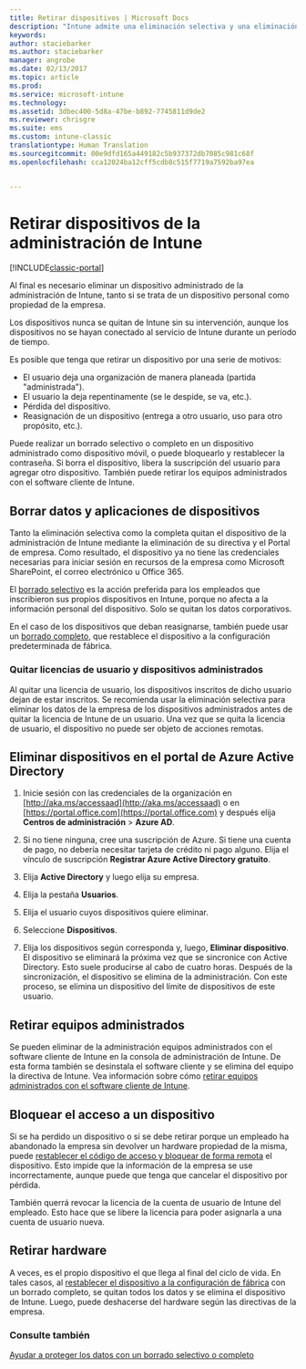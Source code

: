 ```yaml
---
title: Retirar dispositivos | Microsoft Docs
description: "Intune admite una eliminación selectiva y una eliminación completa para quitar el dispositivo de administración de Intune mediante la eliminación de la directiva y el portal de empresa."
keywords: 
author: staciebarker
ms.author: staciebarker
manager: angrobe
ms.date: 02/13/2017
ms.topic: article
ms.prod: 
ms.service: microsoft-intune
ms.technology: 
ms.assetid: 3dbec400-5d8a-47be-b892-7745811d9de2
ms.reviewer: chrisgre
ms.suite: ems
ms.custom: intune-classic
translationtype: Human Translation
ms.sourcegitcommit: 00e9dfd165a449182c5b937372db7085c981c68f
ms.openlocfilehash: cca12024ba12cff5cdb8c515f7719a7592ba97ea


---
```


# <a name="retire-devices-from-intune-management"></a>Retirar dispositivos de la administración de Intune

[!INCLUDE[classic-portal](../includes/classic-portal.md)]

Al final es necesario eliminar un dispositivo administrado de la administración de Intune, tanto si se trata de un dispositivo personal como propiedad de la empresa.

Los dispositivos nunca se quitan de Intune sin su intervención, aunque los dispositivos no se hayan conectado al servicio de Intune durante un período de tiempo.

Es posible que tenga que retirar un dispositivo por una serie de motivos:

-    El usuario deja una organización de manera planeada (partida "administrada").
-    El usuario la deja repentinamente (se le despide, se va, etc.).
-    Pérdida del dispositivo.
-    Reasignación de un dispositivo (entrega a otro usuario, uso para otro propósito, etc.).

Puede realizar un borrado selectivo o completo en un dispositivo administrado como dispositivo móvil, o puede bloquearlo y restablecer la contraseña. Si borra el dispositivo, libera la suscripción del usuario para agregar otro dispositivo. También puede retirar los equipos administrados con el software cliente de Intune.

## <a name="wipe-data-and-apps-from-devices"></a>Borrar datos y aplicaciones de dispositivos
Tanto la eliminación selectiva como la completa quitan el dispositivo de la administración de Intune mediante la eliminación de su directiva y el Portal de empresa. Como resultado, el dispositivo ya no tiene las credenciales necesarias para iniciar sesión en recursos de la empresa como Microsoft SharePoint, el correo electrónico u Office 365.

El [borrado selectivo](use-remote-wipe-to-help-protect-data-using-microsoft-intune.md#selective-wipe) es la acción preferida para los empleados que inscribieron sus propios dispositivos en Intune, porque no afecta a la información personal del dispositivo. Solo se quitan los datos corporativos.

En el caso de los dispositivos que deban reasignarse, también puede usar un [borrado completo](use-remote-wipe-to-help-protect-data-using-microsoft-intune.md#full-wipe), que restablece el dispositivo a la configuración predeterminada de fábrica.

### <a name="removing-user-licenses-and-managed-devices"></a>Quitar licencias de usuario y dispositivos administrados
Al quitar una licencia de usuario, los dispositivos inscritos de dicho usuario dejan de estar inscritos. Se recomienda usar la eliminación selectiva para eliminar los datos de la empresa de los dispositivos administrados antes de quitar la licencia de Intune de un usuario. Una vez que se quita la licencia de usuario, el dispositivo no puede ser objeto de acciones remotas.

## <a name="to-delete-devices-in-the-azure-active-directory-portal"></a>Eliminar dispositivos en el portal de Azure Active Directory

1.  Inicie sesión con las credenciales de la organización en [http://aka.ms/accessaad](http://aka.ms/accessaad) o en [https://portal.office.com](https://portal.office.com) y después elija **Centros de administración** &gt; **Azure AD**.

2.  Si no tiene ninguna, cree una suscripción de Azure. Si tiene una cuenta de pago, no debería necesitar tarjeta de crédito ni pago alguno. Elija el vínculo de suscripción **Registrar Azure Active Directory gratuito**.

4.  Elija **Active Directory** y luego elija su empresa.

5.  Elija la pestaña **Usuarios**.

6.  Elija el usuario cuyos dispositivos quiere eliminar.

7.  Seleccione **Dispositivos**.

8.  Elija los dispositivos según corresponda y, luego, **Eliminar dispositivo**. El dispositivo se eliminará la próxima vez que se sincronice con Active Directory. Esto suele producirse al cabo de cuatro horas. Después de la sincronización, el dispositivo se elimina de la administración. Con este proceso, se elimina un dispositivo del límite de dispositivos de este usuario.

## <a name="retire-managed-computers"></a>Retirar equipos administrados
Se pueden eliminar de la administración equipos administrados con el software cliente de Intune en la consola de administración de Intune. De esta forma también se desinstala el software cliente y se elimina del equipo la directiva de Intune. Vea información sobre cómo [retirar equipos administrados con el software cliente de Intune](retire-a-windows-pc-with-microsoft-intune.md).

## <a name="block-access-a-device"></a>Bloquear el acceso a un dispositivo
Si se ha perdido un dispositivo o si se debe retirar porque un empleado ha abandonado la empresa sin devolver un hardware propiedad de la misma, puede [restablecer el código de acceso y bloquear de forma remota](use-remote-lock-and-passcode-reset-in-microsoft-intune.md) el dispositivo. Esto impide que la información de la empresa se use incorrectamente, aunque puede que tenga que cancelar el dispositivo por pérdida.

También querrá revocar la licencia de la cuenta de usuario de Intune del empleado. Esto hace que se libere la licencia para poder asignarla a una cuenta de usuario nueva.

## <a name="retire-hardware"></a>Retirar hardware
A veces, es el propio dispositivo el que llega al final del ciclo de vida. En tales casos, al [restablecer el dispositivo a la configuración de fábrica](use-remote-wipe-to-help-protect-data-using-microsoft-intune.md) con un borrado completo, se quitan todos los datos y se elimina el dispositivo de Intune. Luego, puede deshacerse del hardware según las directivas de la empresa.

### <a name="see-also"></a>Consulte también
[Ayudar a proteger los datos con un borrado selectivo o completo](use-remote-wipe-to-help-protect-data-using-microsoft-intune.md)



<!--HONumber=Feb17_HO2-->


